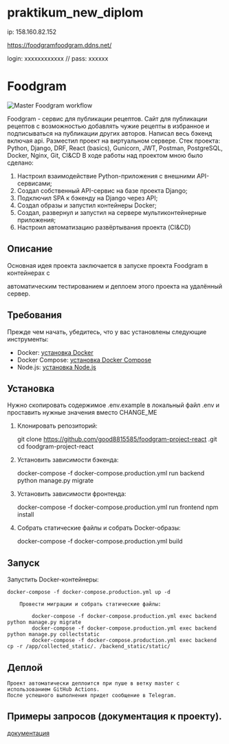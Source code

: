 # praktikum_new_diplom

ip: 158.160.82.152

https://foodgramfoodgram.ddns.net/

login: xxxxxxxxxxxx
//
pass: xxxxxx


# Foodgram

![Master Foodgram workflow](https://github.com/Dmitry8815585/foodgram-project-react/actions/workflows/main.yml/badge.svg)

Foodgram - сервис для публикации рецептов.
Сайт для публикации рецептов с возможностью добавлять чужие рецепты в избранное и подписываться на публикации других авторов. Написал весь бэкенд включая api. Разместил проект на виртуальном сервере. 
    Стек проекта: Python, Django, DRF, React (basics), Gunicorn, JWT, Postman, PostgreSQL, Docker, Nginx, Git, CI&CD
    В ходе работы над проектом мною было сделано:
1.	Настроил взаимодействие Python-приложения с внешними API-сервисами;
2.	Создал собственный API-сервис на базе проекта Django;
3.	Подключил SPA к бэкенду на Django через API;
4.	Создал образы и запустил контейнеры Docker;
5.	Создал, развернул и запустил на сервере мультиконтейнерные приложения;
6.	Настроил автоматизацию развёртывания проекта (CI&CD) 


## Описание

Основная идея проекта заключается в запуске проекта Foodgram в контейнерах с 

автоматическим тестированием и деплоем этого проекта на удалённый сервер.

## Требования

Прежде чем начать, убедитесь, что у вас установлены следующие инструменты:

- Docker: [установка Docker](https://docs.docker.com/get-docker/)
- Docker Compose: [установка Docker Compose](https://docs.docker.com/compose/install/)
- Node.js: [установка Node.js](https://nodejs.org/)


## Установка

Нужно скопировать содержимое .env.example в локальный файл .env и проставить нужные значения вместо CHANGE_ME

1. Клонировать репозиторий:

    git clone https://github.com/good8815585/foodgram-project-react
.git
    cd foodgram-project-react


2. Установить зависимости бэкенда:

    docker-compose -f docker-compose.production.yml run backend python manage.py migrate

3. Установить зависимости фронтенда:

    docker-compose -f docker-compose.production.yml run frontend npm install

4. Собрать статические файлы и собрать Docker-образы:

    docker-compose -f docker-compose.production.yml build

## Запуск


Запустить Docker-контейнеры:

    docker-compose -f docker-compose.production.yml up -d

        Провести миграции и собрать статические файлы:

            docker-compose -f docker-compose.production.yml exec backend python manage.py migrate
            docker-compose -f docker-compose.production.yml exec backend python manage.py collectstatic
            docker-compose -f docker-compose.production.yml exec backend cp -r /app/collected_static/. /backend_static/static/



## Деплой

    Проект автоматически деплоится при пуше в ветку master с использованием GitHub Actions.
    После успешного выполнения придет сообщение в Telegram.


## Примеры запросов (документация к проекту).

[документация](https://foodgramfoodgram.ddns.net/api/docs/redoc.html)

